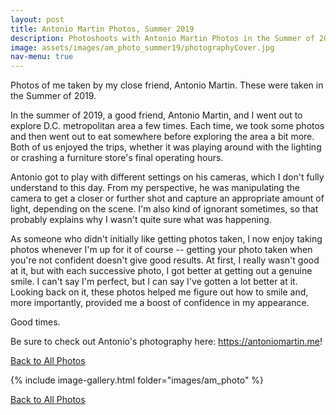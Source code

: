 ```yaml
---
layout: post
title: Antonio Martin Photos, Summer 2019
description: Photoshoots with Antonio Martin Photos in the Summer of 2019
image: assets/images/am_photo_summer19/photographyCover.jpg
nav-menu: true
---
```


Photos of me taken by my close friend, Antonio Martin. These were taken in the Summer of 2019.

<!-- more -->

In the summer of 2019, a good friend, Antonio Martin, and I went out to explore D.C. metropolitan area a few times. Each time, we took some photos and then went out to eat somewhere before exploring the area a bit more. Both of us enjoyed the trips, whether it was playing around with the lighting or crashing a furniture store's final operating hours. 

Antonio got to play with different settings on his cameras, which I don't fully understand to this day. From my perspective, he was manipulating the camera to get a closer or further shot and capture an appropriate amount of light, depending on the scene. I'm also kind of ignorant sometimes, so that probably explains why I wasn't quite sure what was happening.

As someone who didn't initially like getting photos taken, I now enjoy taking photos whenever I'm up for it of course -- getting your photo taken when you're not confident doesn't give good results. At first, I really wasn't good at it, but with each successive photo, I got better at getting out a genuine smile. I can't say I'm perfect, but I can say I've gotten a lot better at it. Looking back on it, these photos helped me figure out how to smile and, more importantly, provided me a boost of confidence in my appearance.

Good times.

Be sure to check out Antonio's photography here: <https://antoniomartin.me>!

<a href="{{site.baseurl}}/photo" class="button">Back to All Photos</a>

{% include image-gallery.html folder="images/am_photo" %}

<a href="{{site.baseurl}}/photo" class="button">Back to All Photos</a>
